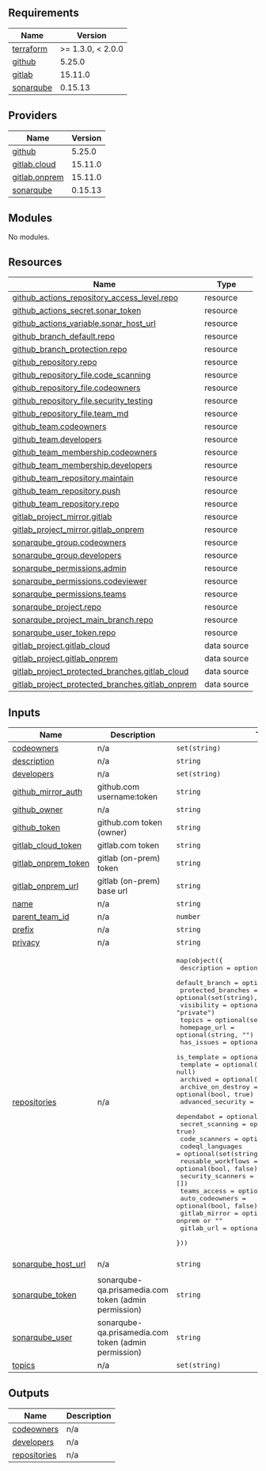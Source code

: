 ## Requirements

| Name | Version |
|------|---------|
| <a name="requirement_terraform"></a> [terraform](#requirement\_terraform) | >= 1.3.0, < 2.0.0 |
| <a name="requirement_github"></a> [github](#requirement\_github) | 5.25.0 |
| <a name="requirement_gitlab"></a> [gitlab](#requirement\_gitlab) | 15.11.0 |
| <a name="requirement_sonarqube"></a> [sonarqube](#requirement\_sonarqube) | 0.15.13 |

## Providers

| Name | Version |
|------|---------|
| <a name="provider_github"></a> [github](#provider\_github) | 5.25.0 |
| <a name="provider_gitlab.cloud"></a> [gitlab.cloud](#provider\_gitlab.cloud) | 15.11.0 |
| <a name="provider_gitlab.onprem"></a> [gitlab.onprem](#provider\_gitlab.onprem) | 15.11.0 |
| <a name="provider_sonarqube"></a> [sonarqube](#provider\_sonarqube) | 0.15.13 |

## Modules

No modules.

## Resources

| Name | Type |
|------|------|
| [github_actions_repository_access_level.repo](https://registry.terraform.io/providers/integrations/github/5.25.0/docs/resources/actions_repository_access_level) | resource |
| [github_actions_secret.sonar_token](https://registry.terraform.io/providers/integrations/github/5.25.0/docs/resources/actions_secret) | resource |
| [github_actions_variable.sonar_host_url](https://registry.terraform.io/providers/integrations/github/5.25.0/docs/resources/actions_variable) | resource |
| [github_branch_default.repo](https://registry.terraform.io/providers/integrations/github/5.25.0/docs/resources/branch_default) | resource |
| [github_branch_protection.repo](https://registry.terraform.io/providers/integrations/github/5.25.0/docs/resources/branch_protection) | resource |
| [github_repository.repo](https://registry.terraform.io/providers/integrations/github/5.25.0/docs/resources/repository) | resource |
| [github_repository_file.code_scanning](https://registry.terraform.io/providers/integrations/github/5.25.0/docs/resources/repository_file) | resource |
| [github_repository_file.codeowners](https://registry.terraform.io/providers/integrations/github/5.25.0/docs/resources/repository_file) | resource |
| [github_repository_file.security_testing](https://registry.terraform.io/providers/integrations/github/5.25.0/docs/resources/repository_file) | resource |
| [github_repository_file.team_md](https://registry.terraform.io/providers/integrations/github/5.25.0/docs/resources/repository_file) | resource |
| [github_team.codeowners](https://registry.terraform.io/providers/integrations/github/5.25.0/docs/resources/team) | resource |
| [github_team.developers](https://registry.terraform.io/providers/integrations/github/5.25.0/docs/resources/team) | resource |
| [github_team_membership.codeowners](https://registry.terraform.io/providers/integrations/github/5.25.0/docs/resources/team_membership) | resource |
| [github_team_membership.developers](https://registry.terraform.io/providers/integrations/github/5.25.0/docs/resources/team_membership) | resource |
| [github_team_repository.maintain](https://registry.terraform.io/providers/integrations/github/5.25.0/docs/resources/team_repository) | resource |
| [github_team_repository.push](https://registry.terraform.io/providers/integrations/github/5.25.0/docs/resources/team_repository) | resource |
| [github_team_repository.repo](https://registry.terraform.io/providers/integrations/github/5.25.0/docs/resources/team_repository) | resource |
| [gitlab_project_mirror.gitlab](https://registry.terraform.io/providers/gitlabhq/gitlab/15.11.0/docs/resources/project_mirror) | resource |
| [gitlab_project_mirror.gitlab_onprem](https://registry.terraform.io/providers/gitlabhq/gitlab/15.11.0/docs/resources/project_mirror) | resource |
| [sonarqube_group.codeowners](https://registry.terraform.io/providers/jdamata/sonarqube/0.15.13/docs/resources/group) | resource |
| [sonarqube_group.developers](https://registry.terraform.io/providers/jdamata/sonarqube/0.15.13/docs/resources/group) | resource |
| [sonarqube_permissions.admin](https://registry.terraform.io/providers/jdamata/sonarqube/0.15.13/docs/resources/permissions) | resource |
| [sonarqube_permissions.codeviewer](https://registry.terraform.io/providers/jdamata/sonarqube/0.15.13/docs/resources/permissions) | resource |
| [sonarqube_permissions.teams](https://registry.terraform.io/providers/jdamata/sonarqube/0.15.13/docs/resources/permissions) | resource |
| [sonarqube_project.repo](https://registry.terraform.io/providers/jdamata/sonarqube/0.15.13/docs/resources/project) | resource |
| [sonarqube_project_main_branch.repo](https://registry.terraform.io/providers/jdamata/sonarqube/0.15.13/docs/resources/project_main_branch) | resource |
| [sonarqube_user_token.repo](https://registry.terraform.io/providers/jdamata/sonarqube/0.15.13/docs/resources/user_token) | resource |
| [gitlab_project.gitlab_cloud](https://registry.terraform.io/providers/gitlabhq/gitlab/15.11.0/docs/data-sources/project) | data source |
| [gitlab_project.gitlab_onprem](https://registry.terraform.io/providers/gitlabhq/gitlab/15.11.0/docs/data-sources/project) | data source |
| [gitlab_project_protected_branches.gitlab_cloud](https://registry.terraform.io/providers/gitlabhq/gitlab/15.11.0/docs/data-sources/project_protected_branches) | data source |
| [gitlab_project_protected_branches.gitlab_onprem](https://registry.terraform.io/providers/gitlabhq/gitlab/15.11.0/docs/data-sources/project_protected_branches) | data source |

## Inputs

| Name | Description | Type | Default | Required |
|------|-------------|------|---------|:--------:|
| <a name="input_codeowners"></a> [codeowners](#input\_codeowners) | n/a | `set(string)` | `[]` | no |
| <a name="input_description"></a> [description](#input\_description) | n/a | `string` | `""` | no |
| <a name="input_developers"></a> [developers](#input\_developers) | n/a | `set(string)` | `[]` | no |
| <a name="input_github_mirror_auth"></a> [github\_mirror\_auth](#input\_github\_mirror\_auth) | github.com username:token | `string` | `""` | no |
| <a name="input_github_owner"></a> [github\_owner](#input\_github\_owner) | n/a | `string` | `""` | no |
| <a name="input_github_token"></a> [github\_token](#input\_github\_token) | github.com token (owner) | `string` | `""` | no |
| <a name="input_gitlab_cloud_token"></a> [gitlab\_cloud\_token](#input\_gitlab\_cloud\_token) | gitlab.com token | `string` | `""` | no |
| <a name="input_gitlab_onprem_token"></a> [gitlab\_onprem\_token](#input\_gitlab\_onprem\_token) | gitlab (on-prem) token | `string` | `""` | no |
| <a name="input_gitlab_onprem_url"></a> [gitlab\_onprem\_url](#input\_gitlab\_onprem\_url) | gitlab (on-prem) base url | `string` | `""` | no |
| <a name="input_name"></a> [name](#input\_name) | n/a | `string` | n/a | yes |
| <a name="input_parent_team_id"></a> [parent\_team\_id](#input\_parent\_team\_id) | n/a | `number` | `null` | no |
| <a name="input_prefix"></a> [prefix](#input\_prefix) | n/a | `string` | `""` | no |
| <a name="input_privacy"></a> [privacy](#input\_privacy) | n/a | `string` | `"closed"` | no |
| <a name="input_repositories"></a> [repositories](#input\_repositories) | n/a | <pre>map(object({<br>    description        = optional(string, "")<br>    default_branch     = optional(string, "")<br>    protected_branches = optional(set(string), [])<br>    visibility         = optional(string, "private")<br>    topics             = optional(set(string), [])<br>    homepage_url       = optional(string, "")<br>    has_issues         = optional(bool, false)<br>    is_template        = optional(bool, false)<br>    template           = optional(string, null)<br>    archived           = optional(bool, false)<br>    archive_on_destroy = optional(bool, true)<br>    advanced_security  = optional(bool, true)<br>    dependabot         = optional(bool, true)<br>    secret_scanning    = optional(bool, true)<br>    code_scanners      = optional(set(string), [])<br>    codeql_languages   = optional(set(string), ["java"])<br>    reusable_workflows = optional(bool, false)<br>    security_scanners  = optional(set(string), [])<br>    teams_access       = optional(map(string), {})<br>    auto_codeowners    = optional(bool, false)<br>    gitlab_mirror      = optional(string, "") # cloud, onprem or ""<br>    gitlab_url         = optional(string, "") # path<br>  }))</pre> | `{}` | no |
| <a name="input_sonarqube_host_url"></a> [sonarqube\_host\_url](#input\_sonarqube\_host\_url) | n/a | `string` | `"https://sonarqube-qa.prisamedia.com"` | no |
| <a name="input_sonarqube_token"></a> [sonarqube\_token](#input\_sonarqube\_token) | sonarqube-qa.prisamedia.com token (admin permission) | `string` | `""` | no |
| <a name="input_sonarqube_user"></a> [sonarqube\_user](#input\_sonarqube\_user) | sonarqube-qa.prisamedia.com token (admin permission) | `string` | `"admin"` | no |
| <a name="input_topics"></a> [topics](#input\_topics) | n/a | `set(string)` | `[]` | no |

## Outputs

| Name | Description |
|------|-------------|
| <a name="output_codeowners"></a> [codeowners](#output\_codeowners) | n/a |
| <a name="output_developers"></a> [developers](#output\_developers) | n/a |
| <a name="output_repositories"></a> [repositories](#output\_repositories) | n/a |
